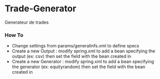# Trade-Generator
Generateur de trades

### How To
- Change settings from params/generalinfs.xml to define specs
- Create a new Output : modify spring.xml to add a bean specifying the output (ex: csv) then
set the field <format> with the bean created in <output> 
- Create a new Generator : modify spring.xml to add a bean specifying the generator (ex: equityrandom) then set the field <implementation> with the bean created in <instrument>
